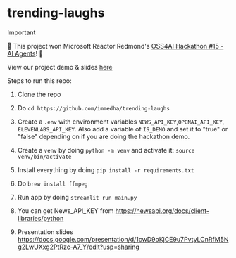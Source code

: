 # trending-laughs
> [!IMPORTANT]  
> 🎉 This project won Microsoft Reactor Redmond's [OSS4AI Hackathon #15 - AI Agents](https://lu.ma/9bx3hw3v?tk=l6UyJ0)! 🎉
> 
> View our project demo & slides [here](https://docs.google.com/presentation/d/1cwD9oKjCE9u7PvtyLCnRfM5Ng2LwUXxg2PtRzc-A7_Y/edit?usp=sharing)


Steps to run this repo:

1. Clone the repo
2. Do `cd https://github.com/immedha/trending-laughs`
3. Create a `.env` with environment variables `NEWS_API_KEY`,`OPENAI_API_KEY`, `ELEVENLABS_API_KEY`. Also add a variable of `IS_DEMO` and set it to "true" or "false" depending on if you are doing the hackathon demo.
4. Create a `venv` by doing `python -m venv` and activate it: `source venv/bin/activate`
4. Install everything by doing `pip install -r requirements.txt`
5. Do `brew install ffmpeg`
5. Run app by doing `streamlit run main.py`

6. You can get News_API_KEY from https://newsapi.org/docs/client-libraries/python
7. Presentation slides https://docs.google.com/presentation/d/1cwD9oKjCE9u7PvtyLCnRfM5Ng2LwUXxg2PtRzc-A7_Y/edit?usp=sharing
